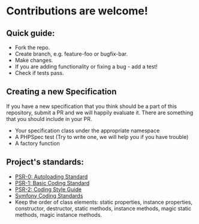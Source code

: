 # Contributions are welcome!

## Quick guide:

 * Fork the repo.
 * Create branch, e.g. feature-foo or bugfix-bar.
 * Make changes.
 * If you are adding functionality or fixing a bug - add a test!
 * Check if tests pass.

## Creating a new Specification

If you have a new specification that you think should be a part of this repository, submit a PR and we will happily
evaluate it. There are something that you should include in your PR.

 * Your specification class under the appropriate namespace
 * A PHPSpec test (Try to write one, we will help you if you have trouble)
 * A factory function

## Project's standards:

 * [PSR-0: Autoloading Standard](https://github.com/php-fig/fig-standards/blob/master/accepted/PSR-0.md)
 * [PSR-1: Basic Coding Standard](https://github.com/php-fig/fig-standards/blob/master/accepted/PSR-1-basic-coding-standard.md)
 * [PSR-2: Coding Style Guide](https://github.com/php-fig/fig-standards/blob/master/accepted/PSR-2-coding-style-guide.md)
 * [Symfony Coding Standards](http://symfony.com/doc/current/contributing/code/standards.html)
 * Keep the order of class elements: static properties, instance properties, constructor, destructor, static methods, instance methods, magic static methods, magic instance methods.
